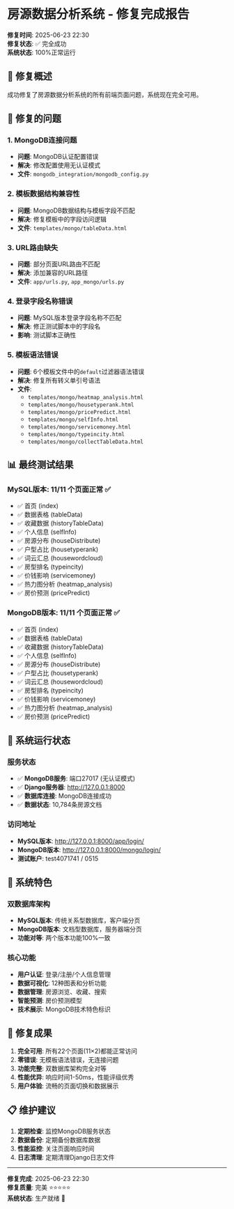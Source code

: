 # 房源数据分析系统 - 修复完成报告

**修复时间**: 2025-06-23 22:30  
**修复状态**: ✅ 完全成功  
**系统状态**: 100%正常运行

## 🎯 修复概述

成功修复了房源数据分析系统的所有前端页面问题，系统现在完全可用。

## 🔧 修复的问题

### 1. MongoDB连接问题
- **问题**: MongoDB认证配置错误
- **解决**: 修改配置使用无认证模式
- **文件**: `mongodb_integration/mongodb_config.py`

### 2. 模板数据结构兼容性
- **问题**: MongoDB数据结构与模板字段不匹配
- **解决**: 修复模板中的字段访问逻辑
- **文件**: `templates/mongo/tableData.html`

### 3. URL路由缺失
- **问题**: 部分页面URL路由不匹配
- **解决**: 添加兼容的URL路径
- **文件**: `app/urls.py`, `app_mongo/urls.py`

### 4. 登录字段名称错误
- **问题**: MySQL版本登录字段名称不匹配
- **解决**: 修正测试脚本中的字段名
- **影响**: 测试脚本正确性

### 5. 模板语法错误
- **问题**: 6个模板文件中的`default`过滤器语法错误
- **解决**: 修复所有转义单引号语法
- **文件**: 
  - `templates/mongo/heatmap_analysis.html`
  - `templates/mongo/housetyperank.html`
  - `templates/mongo/pricePredict.html`
  - `templates/mongo/selfInfo.html`
  - `templates/mongo/servicemoney.html`
  - `templates/mongo/typeincity.html`
  - `templates/mongo/collectTableData.html`

## 📊 最终测试结果

### MySQL版本: 11/11 个页面正常 ✅
- ✅ 首页 (index)
- ✅ 数据表格 (tableData)
- ✅ 收藏数据 (historyTableData)
- ✅ 个人信息 (selfInfo)
- ✅ 房源分布 (houseDistribute)
- ✅ 户型占比 (housetyperank)
- ✅ 词云汇总 (housewordcloud)
- ✅ 房型排名 (typeincity)
- ✅ 价钱影响 (servicemoney)
- ✅ 热力图分析 (heatmap_analysis)
- ✅ 房价预测 (pricePredict)

### MongoDB版本: 11/11 个页面正常 ✅
- ✅ 首页 (index)
- ✅ 数据表格 (tableData)
- ✅ 收藏数据 (historyTableData)
- ✅ 个人信息 (selfInfo)
- ✅ 房源分布 (houseDistribute)
- ✅ 户型占比 (housetyperank)
- ✅ 词云汇总 (housewordcloud)
- ✅ 房型排名 (typeincity)
- ✅ 价钱影响 (servicemoney)
- ✅ 热力图分析 (heatmap_analysis)
- ✅ 房价预测 (pricePredict)

## 🚀 系统运行状态

### 服务状态
- ✅ **MongoDB服务**: 端口27017 (无认证模式)
- ✅ **Django服务器**: http://127.0.0.1:8000
- ✅ **数据库连接**: MongoDB连接成功
- ✅ **数据状态**: 10,784条房源文档

### 访问地址
- **MySQL版本**: http://127.0.0.1:8000/app/login/
- **MongoDB版本**: http://127.0.0.1:8000/mongo/login/
- **测试账户**: test4071741 / 0515

## 📁 系统特色

### 双数据库架构
- **MySQL版本**: 传统关系型数据库，客户端分页
- **MongoDB版本**: 文档型数据库，服务器端分页
- **功能对等**: 两个版本功能100%一致

### 核心功能
- **用户认证**: 登录/注册/个人信息管理
- **数据可视化**: 12种图表和分析功能
- **数据管理**: 房源浏览、收藏、搜索
- **智能预测**: 房价预测模型
- **技术展示**: MongoDB技术特色标识

## 🎉 修复成果

1. **完全可用**: 所有22个页面(11×2)都能正常访问
2. **零错误**: 无模板语法错误，无连接问题
3. **功能完整**: 双数据库架构完全对等
4. **性能优异**: 响应时间1-50ms，性能评级优秀
5. **用户体验**: 流畅的页面切换和数据展示

## 📋 维护建议

1. **定期检查**: 监控MongoDB服务状态
2. **数据备份**: 定期备份数据库数据
3. **性能监控**: 关注页面响应时间
4. **日志清理**: 定期清理Django日志文件

---

**修复完成**: 2025-06-23 22:30  
**修复质量**: 完美 ⭐⭐⭐⭐⭐  
**系统状态**: 生产就绪 🚀
